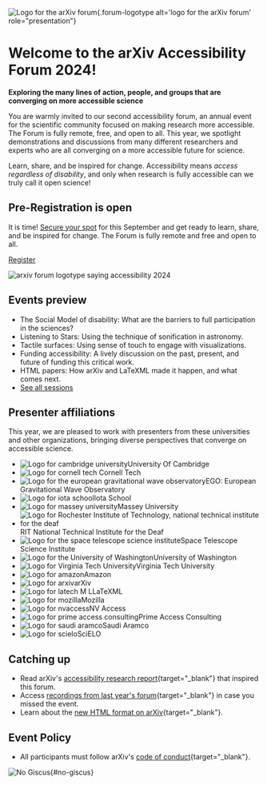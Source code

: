 ![Logo for the arXiv forum](../assets/forum-logotype-only.svg){.forum-logotype alt='logo for the arXiv forum' role="presentation"}

# Welcome to the arXiv Accessibility Forum 2024!
**Exploring the many lines of action, people, and groups that are converging on more accessible science**

You are warmly invited to our second accessibility forum, an annual event for the scientific community focused on making research more accessible. The Forum is fully remote, free, and open to all. This year, we spotlight demonstrations and discussions from many different researchers and experts who are all converging on a more accessible future for science.

Learn, share, and be inspired for change. Accessibility means *access regardless of disability*, and only when research is fully accessible can we truly call it open science!
<div style="clear:both;"></div>

<div class="highlight">
  <h2>Pre-Registration is open</h2>
  <p>It is time! <a href="https://cornell.ca1.qualtrics.com/jfe/form/SV_eEZ1d27LF2fVM7Y" target="_blank">Secure your spot</a> for this September and get ready to learn, share, and be inspired for change. The Forum is fully remote and free and open to all.</p>

  <a href="https://cornell.ca1.qualtrics.com/jfe/form/SV_eEZ1d27LF2fVM7Y" target="_blank" class="button-large">Register</a>

  <img src="../assets/forum-logotype-with-logo.svg" role="presentation" alt="arxiv forum logotype saying accessibility 2024" class="mkd-img-right">
  <div style="clear:both;"></div>
</div>

## Events preview
- The Social Model of disability: What are the barriers to full participation in the sciences?
- Listening to Stars: Using the technique of sonification in astronomy.
- Tactile surfaces: Using sense of touch to engage with visualizations.
- Funding accessibility: A lively discussion on the past, present, and future of funding this critical work.
- HTML papers: How arXiv and LaTeXML made it happen, and what comes next.
- [See all sessions](../event)

## Presenter affiliations
This year, we are pleased to work with presenters from these universities and other organizations, bringing diverse perspectives that converge on accessible science.

<div class="logo-background">
  <ul>
    <li><img src="../assets/logo/cambridge.png" alt="Logo for cambridge university">University Of Cambridge</li>
    <li><img src="../assets/logo/cornell-tech.png" alt="Logo for cornell tech"> Cornell Tech</li>
    <li><img src="../assets/logo/ego.png" alt="Logo for the european gravitational wave observatory">EGO: European Gravitational Wave Observatory</li>
    <li><img src="../assets/logo/iota.png" alt="Logo for iota school">Iota School</li>
    <li><img src="../assets/logo/massey.png" alt="Logo for massey university">Massey University</li>
    <li><img src="../assets/logo/rit.png" alt="Logo for Rochester Institute of Technology, national technical institute for the deaf">RIT National Technical Institute for the Deaf</li>
    <li><img src="../assets/logo/stsi.png" alt="Logo for the space telescope science institute">Space Telescope Science Institute</li>
    <li><img src="../assets/logo/uwash.png" alt="Logo for the University of Washington">University of Washington</li>
   <li> <img src="../assets/logo/virginia-tech.png" alt="Logo for Virginia Tech University">Virginia Tech University</li>
   <li><img src="../assets/logo/amazon.png" alt="Logo for amazon">Amazon</li>
   <li><img src="../assets/logo/arxiv.png" alt="Logo for arxiv">arXiv</li>
   <li><img src="../assets/logo/latexml.png" alt="Logo for latech M L">LaTeXML</li>
   <li><img src="../assets/logo/mozilla.png" alt="Logo for mozilla">Mozilla</li>
   <li><img src="../assets/logo/nvaccess.png" alt="Logo for nvaccess">NV Access</li>
   <li><img src="../assets/logo/pac.png" alt="Logo for prime access consulting">Prime Access Consulting</li>
   <li><img src="../assets/logo/saudi-aramco.png" alt="Logo for saudi aramco">Saudi Aramco</li>
   <li><img src="../assets/logo/scielo.png" alt="Logo for scielo">SciELO</li>
  </ul>
</div>



## Catching up
- Read arXiv's [accessibility research report](
https://info.arxiv.org/about/accessibility_research_report.html){target="_blank"} that inspired this forum.
- Access [recordings from last year's forum](https://accessibility2023.arxiv.org/index.html){target="_blank"} in case you missed the event.
- Learn about the [new HTML format on arXiv](https://arxiv.org/html/2402.08954v1){target="_blank"}.


## Event Policy
- All participants must follow arXiv's [code of conduct](https://info.arxiv.org/help/policies/code_of_conduct.html#inclusiveness-and-respect){target="_blank"}.


![No Giscus](){#no-giscus}
